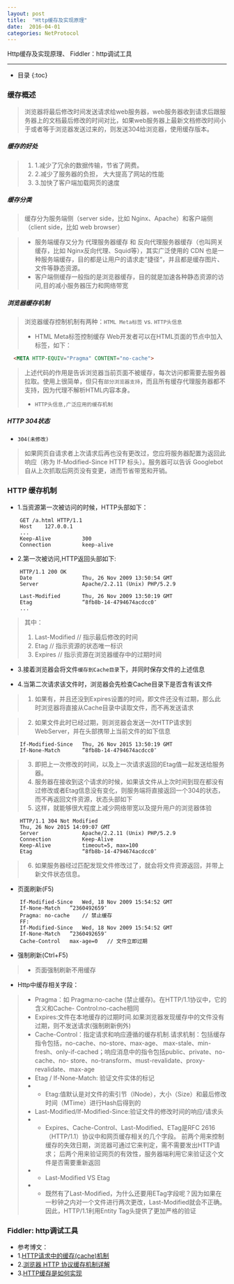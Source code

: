 ```yaml
---
layout: post
title:  "Http缓存及实现原理"
date:  2016-04-01
categories: NetProtocol
---
```


Http缓存及实现原理、 Fiddler：http调试工具

---


- 目录
{:toc}

### 缓存概述 

> 浏览器将最后修改时间发送请求给web服务器，web服务器收到请求后跟服务器上的文档最后修改的时间对比，如果web服务器上最新文档修改时间小于或者等于浏览器发送过来的，则发送304给浏览器，使用缓存版本。

##### 缓存的好处

> 1. 1.减少了冗余的数据传输，节省了网费。
> 2. 2.减少了服务器的负担， 大大提高了网站的性能
> 3. 3.加快了客户端加载网页的速度

##### 缓存分类

> 缓存分为服务端侧（server side，比如 Nginx、Apache）和客户端侧（client side，比如 web browser）

>  - 服务端缓存又分为 代理服务器缓存 和 反向代理服务器缓存（也叫网关缓存，比如 Nginx反向代理、Squid等），其实广泛使用的 CDN 也是一种服务端缓存，目的都是让用户的请求走”捷径“，并且都是缓存图片、文件等静态资源。
>  - 客户端侧缓存一般指的是浏览器缓存，目的就是加速各种静态资源的访问,目的减小服务器压力和网络带宽

##### 浏览器缓存机制

> 浏览器缓存控制机制有两种：`HTML Meta标签` vs. `HTTP头信息`
> - HTML Meta标签控制缓存
> Web开发者可以在HTML页面的<head>节点中加入<meta>标签，如下：

``` HTML
  <META HTTP-EQUIV="Pragma" CONTENT="no-cache">
```

> 上述代码的作用是告诉浏览器当前页面不被缓存，每次访问都需要去服务器拉取。使用上很简单，但只有`部分浏览器支持`，而且所有缓存代理服务器都不支持，因为代理不解析HTML内容本身。
> - `HTTP头信息,广泛应用的缓存机制`

##### HTTP 304状态

- `304(未修改)`

> 如果网页自请求者上次请求后再也没有更改过，您应将服务器配置为返回此响应（称为 If-Modified-Since HTTP 标头）。服务器可以告诉 Googlebot 自从上次抓取后网页没有变更，进而节省带宽和开销。



### HTTP 缓存机制

- 1.当资源第一次被访问的时候，HTTP头部如下：

```
	GET /a.html HTTP/1.1
	Host    127.0.0.1
	...
	Keep-Alive          300
	Connection          keep-alive
```

- 2.第一次被访问,HTTP返回头部如下:

```
	HTTP/1.1 200 OK
	Date                Thu, 26 Nov 2009 13:50:54 GMT
	Server              Apache/2.2.11 (Unix) PHP/5.2.9
	
	Last-Modified       Thu, 26 Nov 2009 13:50:19 GMT
	Etag                “8fb8b-14-4794674acdcc0″
	...
```

> 其中：
> 1. Last-Modified      // 指示最后修改的时间
> 2. Etag                // 指示资源的状态唯一标识
> 3. Expires             // 指示资源在浏览器缓存中的过期时间

- 3.接着浏览器会将文件`缓存到Cache目录`下，并同时保存文件的上述信息

- 4.当第二次请求该文件时，浏览器会先检查Cache目录下是否含有该文件

> 1. 如果有，并且还没到Expires设置的时间，即文件还没有过期，那么此时浏览器将直接从Cache目录中读取文件，而不再发送请求

> 2. 如果文件此时已经过期，则浏览器会发送一次HTTP请求到WebServer，并在头部携带上当前文件的如下信息

```
	If-Modified-Since   Thu, 26 Nov 2015 13:50:19 GMT
	If-None-Match       ”8fb8b-14-4794674acdcc0″
```

> 3. 即把上一次修改的时间，以及上一次请求返回的Etag值一起发送给服务器。
> 4. 服务器在接收到这个请求的时候，如果该文件从上次时间到现在都没有过修改或者Etag信息没有变化，则服务端将直接返回一个304的状态，而不再返回文件资源，状态头部如下
> 5. 这样，就能够很大程度上减少网络带宽以及提升用户的浏览器体验

```
	HTTP/1.1 304 Not Modified
	Thu, 26 Nov 2015 14:09:07 GMT
	Server              Apache/2.2.11 (Unix) PHP/5.2.9
	Connection          Keep-Alive
	Keep-Alive          timeout=5, max=100
	Etag                “8fb8b-14-4794674acdcc0″
```

> 6. 如果服务器经过匹配发现文件修改过了，就会将文件资源返回，并带上新文件状态信息。

- 页面刷新(F5)

```
	If-Modified-Since   Wed, 18 Nov 2009 15:54:52 GMT
	If-None-Match   ”2360492659″
	Pragma: no-cache    // 禁止缓存
	FF:
	If-Modified-Since   Wed, 18 Nov 2009 15:54:52 GMT
	If-None-Match   ”2360492659″
	Cache-Control   max-age=0   // 文件立即过期
```

- 强制刷新(Ctrl+F5)

> - 页面强制刷新不用缓存

-  Http中缓存相关字段：

> - Pragma：如 Pragma:no-cache (禁止缓存)。在HTTP/1.1协议中，它的含义和Cache- Control:no-cache相同
> - Expires:文件在本地缓存的过期时间.如果浏览器发现缓存中的文件没有过期，则不发送请求(强制刷新例外)
> - Cache-Control：指定请求和响应遵循的缓存机制.请求机制：包括缓存指令包括，no-cache、no-store、max-age、 max-stale、min-fresh、only-if-cached；响应消息中的指令包括public、private、no-cache、no- store、no-transform、must-revalidate、proxy-revalidate、max-age
> - Etag / If-None-Match: 验证文件实体的标记
> - - Etag:值默认是对文件的索引节（INode），大小（Size）和最后修改时间（MTime）进行Hash后得到的
> - Last-Modified/If-Modified-Since:验证文件的修改时间的响应/请求头
> - - Expires、Cache-Control、Last-Modified、ETag是RFC 2616（HTTP/1.1）协议中和网页缓存相关的几个字段。 前两个用来控制缓存的失效日期，浏览器可通过它来判定，需不需要发出HTTP请求； 后两个用来验证网页的有效性，服务器端利用它来验证这个文件是否需要重新返回
> - - Last-Modified VS Etag
> - - 既然有了Last-Modified，为什么还要用ETag字段呢？因为如果在一秒钟之内对一个文件进行两次更改，Last-Modified就会不正确。因此，HTTP/1.1利用Entity Tag头提供了更加严格的验证

### Fiddler: http调试工具



- 参考博文：
- 1.[HTTP请求中的缓存(cache)机制 ](http://blog.chinaunix.net/uid-11639156-id-3214858.html)
- 2.[浏览器 HTTP 协议缓存机制详解](http://my.oschina.net/leejun2005/blog/369148)
- 3.[HTTP缓存是如何实现](http://caibaojian.com/http-cache.html)